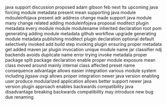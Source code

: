 java support discussion proposed adam gibson feb next lts upcoming java forcing module metadata present mean supporting java module mdouleinfojava present adr address change made support java module many change related adding moduleinfojava proposal moditect plugin metadata every module module modulename inherited declaration root pom generating adding module metadata github workflow upgrade generating module metadata publishing moditect plugin declaration optional default selectively invoked add build step invoking plugin ensuring proper metadata get added maven jar plugin invocation unique module name jar classifier ndj backends avoids duplicate name error trying invoke metadata proper package split package declaration enable proper module exposure mean class moved around mainly internal class affected preset name consequence advantage allows easier integration various module system including jigsaw osgi allows proper integration newer java version enabling user produce modularized application allows better support newer java version plugin approach enables backwards compatibility java disadvantage breaking backwards compatibility may introduce new bug due renaming